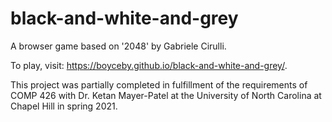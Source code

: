 # black-and-white-and-grey
A browser game based on '2048' by Gabriele Cirulli.

To play, visit: https://boyceby.github.io/black-and-white-and-grey/.

This project was partially completed in fulfillment of the requirements of COMP 426 with Dr. Ketan Mayer-Patel at the University of North Carolina at Chapel Hill in spring 2021.

